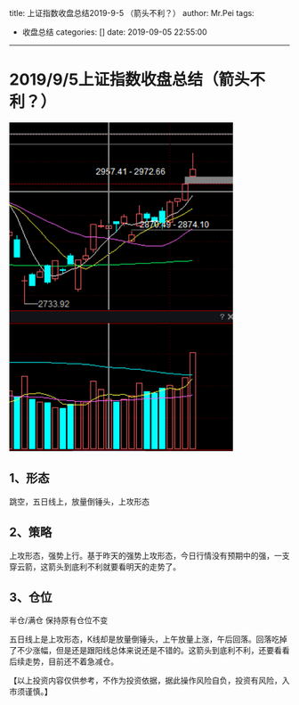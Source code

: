title: 上证指数收盘总结2019-9-5 （箭头不利？）
author: Mr.Pei
tags:

  - 收盘总结
categories: []
date: 2019-09-05 22:55:00
---
# 2019/9/5上证指数收盘总结（箭头不利？）
![](https://github.com/Soros1990/markDownImages/blob/master/20190905000001.png?raw=true)

## 1、形态

跳空，五日线上，放量倒锤头，上攻形态
## 2、策略
上攻形态，强势上行。基于昨天的强势上攻形态，今日行情没有预期中的强，一支穿云箭，这箭头到底利不利就要看明天的走势了。
## 3、仓位
半仓/满仓 保持原有仓位不变

五日线上是上攻形态，K线却是放量倒锤头，上午放量上涨，午后回落。回落吃掉了不少涨幅，但是还是跟阳线总体来说还是不错的。这箭头到底利不利，还要看看后续走势，目前还不着急减仓。

【以上投资内容仅供参考，不作为投资依据，据此操作风险自负，投资有风险，入市须谨慎。】
